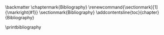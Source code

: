 \backmatter
\chaptermark{Bibliography}
\renewcommand{\sectionmark}[1]{\markright{#1}}
\sectionmark{Bibliography}
\addcontentsline{toc}{chapter}{Bibliography}
<!-- \bibliographystyle{abbrvnat}
\bibliography{ZoteroLib} -->
\printbibliography

